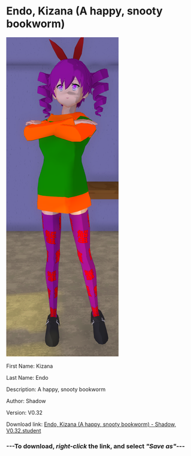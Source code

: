 # Endo, Kizana (A happy, snooty bookworm)

<img src = "https://raw.githubusercontent.com/Arbiter1223/Daigaku-Gurashi-Custom-Students/master/Students/Files/Endo%2C%20Kizana%20(A%20happy%2C%20snooty%20bookworm).png">

First Name: Kizana

Last Name: Endo

Description: A happy, snooty bookworm

Author: Shadow

Version: V0.32

Download link: <a href="https://raw.githubusercontent.com/Arbiter1223/Daigaku-Gurashi-Custom-Students/master/Students/Files/Endo%2C%20Kizana%20(A%20happy%2C%20snooty%20bookworm)%20-%20Shadow%2C%20V0.32.student">Endo, Kizana (A happy, snooty bookworm) - Shadow, V0.32.student</a>

### ---**To download, _right-click_ the link, and select _"Save as"_**---
